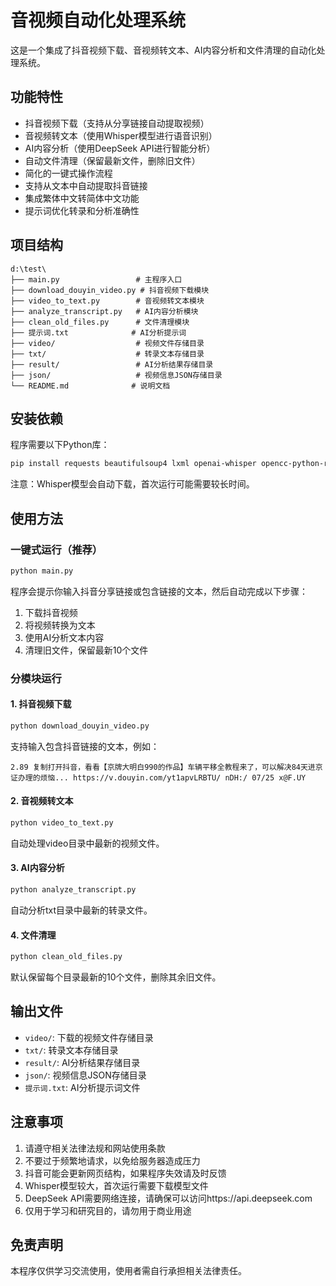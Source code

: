 # 音视频自动化处理系统

这是一个集成了抖音视频下载、音视频转文本、AI内容分析和文件清理的自动化处理系统。

## 功能特性

- 抖音视频下载（支持从分享链接自动提取视频）
- 音视频转文本（使用Whisper模型进行语音识别）
- AI内容分析（使用DeepSeek API进行智能分析）
- 自动文件清理（保留最新文件，删除旧文件）
- 简化的一键式操作流程
- 支持从文本中自动提取抖音链接
- 集成繁体中文转简体中文功能
- 提示词优化转录和分析准确性

## 项目结构

```
d:\test\
├── main.py                 # 主程序入口
├── download_douyin_video.py # 抖音视频下载模块
├── video_to_text.py        # 音视频转文本模块
├── analyze_transcript.py   # AI内容分析模块
├── clean_old_files.py      # 文件清理模块
├── 提示词.txt              # AI分析提示词
├── video/                  # 视频文件存储目录
├── txt/                    # 转录文本存储目录
├── result/                 # AI分析结果存储目录
├── json/                   # 视频信息JSON存储目录
└── README.md              # 说明文档
```

## 安装依赖

程序需要以下Python库：

```bash
pip install requests beautifulsoup4 lxml openai-whisper opencc-python-reimplemented
```

注意：Whisper模型会自动下载，首次运行可能需要较长时间。

## 使用方法

### 一键式运行（推荐）

```bash
python main.py
```

程序会提示你输入抖音分享链接或包含链接的文本，然后自动完成以下步骤：
1. 下载抖音视频
2. 将视频转换为文本
3. 使用AI分析文本内容
4. 清理旧文件，保留最新10个文件

### 分模块运行

#### 1. 抖音视频下载

```bash
python download_douyin_video.py
```

支持输入包含抖音链接的文本，例如：
```
2.89 复制打开抖音，看看【京牌大明白990的作品】车辆平移全教程来了，可以解决84天进京证办理的烦恼... https://v.douyin.com/yt1apvLRBTU/ nDH:/ 07/25 x@F.UY
```

#### 2. 音视频转文本

```bash
python video_to_text.py
```

自动处理video目录中最新的视频文件。

#### 3. AI内容分析

```bash
python analyze_transcript.py
```

自动分析txt目录中最新的转录文件。

#### 4. 文件清理

```bash
python clean_old_files.py
```

默认保留每个目录最新的10个文件，删除其余旧文件。

## 输出文件

- `video/`: 下载的视频文件存储目录
- `txt/`: 转录文本存储目录
- `result/`: AI分析结果存储目录
- `json/`: 视频信息JSON存储目录
- `提示词.txt`: AI分析提示词文件

## 注意事项

1. 请遵守相关法律法规和网站使用条款
2. 不要过于频繁地请求，以免给服务器造成压力
3. 抖音可能会更新网页结构，如果程序失效请及时反馈
4. Whisper模型较大，首次运行需要下载模型文件
5. DeepSeek API需要网络连接，请确保可以访问https://api.deepseek.com
6. 仅用于学习和研究目的，请勿用于商业用途

## 免责声明

本程序仅供学习交流使用，使用者需自行承担相关法律责任。